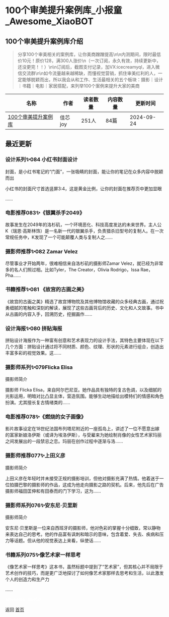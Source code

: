 # 100个审美提升案例库_小报童_Awesome_XiaoBOT

## 100个审美提升案例库介绍
> 分享100个审美相关的案例库，让你美商蹭蹭提高\n\n内测期间，限时最低价10元！原价128，满300人涨价\n（一次订阅，永久有效，持续更新中，还没更完！！）\n\n订阅后，截图支付记录，加VX:icecreamyql，进入微信交流群\n\n如今流量越来越稀缺，而懂视觉营销，抓住审美红利的人，一定能够脱颖而出，所以我会从和工作、生活最相关的五个板块：摄影｜设计｜书籍｜电影｜家居搭配，来列举100个案例来提升大家的美商  
  


|名称|作者|读者数量|内容数量|更新时间|
|---|---|---|---|---|
|[100个审美提升案例库](https://xiaobot.net/p/icecreamyql?refer=0b133df9-27dc-423b-8101-639049001c13)|佳芯joy|251人|84篇|2024-09-24|

## 最近更新
### 设计系列✨084 小红书封面设计

封面，是小红书笔记的“门面”，一张吸睛的封面，能让你的笔记在众多内容中脱颖而出

小红书的封面尺寸首选竖屏3:4，这是黄金比例，让你的封面在推荐页中更加显眼

......

### 电影推荐083✨《银翼杀手2049》

故事发生在2049年的洛杉矶，一个环境恶化、科技高度发达的未来世界。主人公K（瑞恩·高斯林饰）是一名新一代的银翼杀手，负责猎杀旧型号的复制人。在一次常规任务中，K发现了一个可能颠覆人类与复制人之......

### 摄影师推荐✨082 Zamar Velez

尽管事业才开始两年，很难相信来自洛杉矶的摄影师Zamar Velez，就已经为非常多的名人们照过相。比如Tyler，The Creator，Olivia
Rodrigo，Issa Rae，Pha......

### 书籍推荐✨081 《故宫的古画之美》

《故宫的古画之美》精选了故宫博物院及其他博物馆收藏的众多经典古画，通过祝勇细腻的笔触和深刻的解读，展现了这些古画背后的历史、文化和人文故事。书中从古画的内容入手，回溯历史，挖掘画作......

### 设计海报✨080 拼贴海报

拼贴设计海报作为一种富有创意和艺术表现力的设计手法，其特色主要体现在以下几个方面：拼贴设计通过将不同材质、颜色、纹理、形状的元素进行组合，创造出丰富多彩的视觉效果。这......

### 摄影师系列✨079Flicka Elisa

摄影师简介

摄影师 Flicka
Elisa，来自阿尔巴尼亚。她作品具有独特的复古色调，以及细腻的光影运用，明暗对比凸显主体，营造氛围。能够生动地描绘出模特们的情感和角色扮演。尤其擅长复古情绪类的......

### 电影推荐078✨《燃烧的女子画像》

影片故事设定在18世纪法国布列塔尼附近的一座孤岛上，讲述了一位不愿意出嫁的富家新娘洛伊斯（或译为埃洛伊斯），与受雇来为她绘制肖像的女性艺术家玛丽之间发展出的一段禁忌之恋。玛丽在创作过程中逐渐与洛......

### 摄影师推荐077✨上田义彦

摄影师简介

上田义彦在年轻时并未接受正规的摄影培训，但他对摄影充满了热情。他着迷于一位拍摄巴黎的摄影师的作品，这成为他走向摄影之路的契机。后来，他先后在广告摄影师福田匡伸和有田泰而的门下学习，这为......

### 摄影师系列076✨安东尼·贝里斯

摄影师简介

安东尼·贝里斯是一位来自西班牙的摄影师，他对色彩的掌握十分细致，常以静物来表达自己的思考。他的作品富有讽刺和暗示的意味，包含着爱、失去、疾病和压力等话题。但从他的视觉表达上来看，纵使话......

### 书籍系列075✨像艺术家一样思考

《像艺术家一样思考》这本书，虽然标题中提到了“艺术家”，但其核心并不局限于艺术创作的技巧，而是更广泛地探讨了如何像艺术家那样去思考和生活，以此激发个人的创造力和生产力

......


<a href="https://github.com/Reno9527/awesome-xiaobot" style="color: white; text-decoration: none;">awesome-xiaobot</a>

返回 [首页](../README.md)
